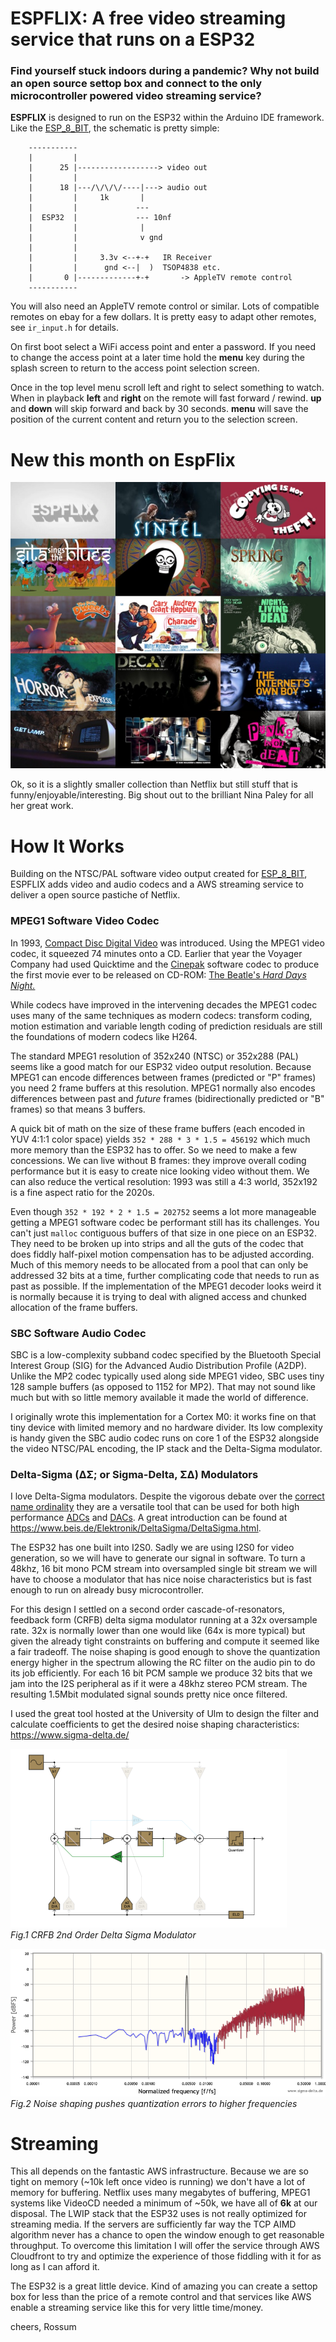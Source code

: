# ESPFLIX: A free video streaming service that runs on a ESP32

### Find yourself stuck indoors during a pandemic? Why not build an open source settop box and connect to the only microcontroller powered video streaming service?

**ESPFLIX** is designed to run on the ESP32 within the Arduino IDE framework. Like the [ESP_8_BIT](https://rossumblog.com/2020/05/10/130/), the schematic is pretty simple:

```
    -----------
    |         |
    |      25 |------------------> video out
    |         |
    |      18 |---/\/\/\/----|---> audio out
    |         |     1k       |
    |         |             ---
    |  ESP32  |             --- 10nf
    |         |              |
    |         |              v gnd
    |         |
    |         |     3.3v <--+-+   IR Receiver
    |         |      gnd <--|  )  TSOP4838 etc.
    |       0 |-------------+-+       -> AppleTV remote control
    -----------

```

You will also need an AppleTV remote control or similar. Lots of compatible remotes on ebay for a few dollars. It is pretty easy to adapt other remotes, see ```ir_input.h``` for details.

On first boot select a WiFi access point and enter a password. If you need to change the access point at a later time hold the **menu** key during the splash screen to return to the access point selection screen.

Once in the top level menu scroll left and right to select something to watch. When in playback **left** and **right** on the remote will fast forward / rewind. **up** and **down** will skip forward and back by 30 seconds. **menu** will save the position of the current content and return you to the selection screen.

# New this month on EspFlix
![Posters of Lineup](img/lineup.jpg)

Ok, so it is a slightly smaller collection than Netflix but still stuff that is funny/enjoyable/interesting. Big shout out to the brilliant Nina Paley for all her great work.


# How It Works
Building on the NTSC/PAL software video output created for [ESP_8_BIT](https://rossumblog.com/2020/05/10/130/), ESPFLIX adds video and audio codecs and a AWS streaming service to deliver a open source pastiche of Netflix.

### MPEG1 Software Video Codec
In 1993, [Compact Disc Digital Video](https://en.wikipedia.org/wiki/Video_CD) was introduced. Using the MPEG1 video codec, it squeezed 74 minutes onto a CD. Earlier that year the Voyager Company had used Quicktime and the [Cinepak](https://en.wikipedia.org/wiki/Cinepak) software codec to produce the first movie ever to be released on CD-ROM: [The Beatle's *Hard Days Night.*](https://www.nytimes.com/1993/04/13/science/personal-computers-at-last-a-movie-fits-on-a-cd-rom-disk.html)

While codecs have improved in the intervening decades the MPEG1 codec uses many of the same techniques as modern codecs: transform coding, motion estimation and variable length coding of prediction residuals are still the foundations of modern codecs like H264.

The standard MPEG1 resolution of 352x240 (NTSC) or 352x288 (PAL) seems like a good match for our ESP32 video output resolution. Because MPEG1 can encode differences between frames (predicted or "P" frames) you need 2 frame buffers at this resolution. MPEG1 normally also encodes differences between past and *future* frames (bidirectionally predicted or "B" frames) so that means 3 buffers.

A quick bit of math on the size of these frame buffers (each encoded in YUV 4:1:1 color space) yields ```352 * 288 * 3 * 1.5 = 456192``` which much more memory than the ESP32 has to offer. So we need to make a few concessions. We can live without B frames: they improve overall coding performance but it is easy to create nice looking video without them. We can also reduce the vertical resolution: 1993 was still a 4:3 world, 352x192 is a fine aspect ratio for the 2020s.

Even though ```352 * 192 * 2 * 1.5 = 202752``` seems a lot more manageable getting a MPEG1 software codec be performant still has its challenges. You can't just ```malloc``` contiguous buffers of that size in one piece on an ESP32. They need to be broken up into strips and all the guts of the codec that does fiddly half-pixel motion compensation has to be adjusted according. Much of this memory needs to be allocated from a pool that can only be addressed 32 bits at a time, further complicating code that needs to run as past as possible. If the implementation of the MPEG1 decoder looks weird it is normally because it is trying to deal with aligned access and chunked allocation of the frame buffers.

### SBC Software Audio Codec
SBC is a low-complexity subband codec specified by the Bluetooth Special Interest Group (SIG) for the Advanced Audio Distribution Profile (A2DP). Unlike the MP2 codec typically used along side MPEG1 video, SBC uses tiny 128 sample buffers (as opposed to 1152 for MP2). That may not sound like much but with so little memory available it made the world of difference.

I originally wrote this implementation for a Cortex M0: it works fine on that tiny device with limited memory and no hardware divider. Its low complexity is handy given the SBC audio codec runs on core 1 of the ESP32 alongside the video NTSC/PAL encoding, the IP stack and the Delta-Sigma modulator.

### Delta-Sigma (ΔΣ; or Sigma-Delta, ΣΔ) Modulators
I love Delta-Sigma modulators. Despite the vigorous debate over the [correct name ordinality](https://www.laphamsquarterly.org/rivalry-feud/crack) they are a versatile tool that can be used for both high performance [ADCs](https://hackaday.com/2016/07/07/tearing-into-delta-sigma-adcs-part-1/) and [DACs](https://en.wikipedia.org/wiki/Direct_Stream_Digital). A great introduction can be found at https://www.beis.de/Elektronik/DeltaSigma/DeltaSigma.html.

The ESP32 has one built into I2S0. Sadly we are using I2S0 for video generation, so we will have to generate our signal in software. To turn a 48khz, 16 bit mono PCM stream into oversampled single bit stream we will have to choose a modulator that has nice noise characteristics but is fast enough to run on already busy microcontroller.

For this design I settled on a second order cascade-of-resonators, feedback form (CRFB) delta sigma modulator running at a 32x oversample rate. 32x is normally lower than one would like (64x is more typical) but given the already tight constraints on buffering and compute it seemed like a fair tradeoff. The noise shaping is good enough to shove the quantization energy higher in the spectrum allowing the RC filter on the audio pin to do its job efficiently. For each 16 bit PCM sample we produce 32 bits that we jam into the I2S peripheral as if it were a 48khz stereo PCM stream. The resulting 1.5Mbit modulated signal sounds pretty nice once filtered.

I used the great tool hosted at the University of Ulm to design the filter and calculate coefficients to get the desired noise shaping characteristics: https://www.sigma-delta.de/  

![Delta Sigma Design](img/ds.png)  
*Fig.1 CRFB 2nd Order Delta Sigma Modulator*

![Frequency Response](img/ds_simulation.png)  
*Fig.2 Noise shaping pushes quantization errors to higher frequencies*

# Streaming
This all depends on the fantastic AWS infrastructure. Because we are so tight on memory (~10k left once video is running) we don't have a lot of memory for buffering. Netflix uses many megabytes of buffering, MPEG1 systems like VideoCD needed a minimum of ~50k, we have all of **6k** at our disposal. The LWIP stack that the ESP32 uses is not really optimized for streaming media. If the servers are sufficiently far way the TCP AIMD algorithm never has a chance to open the window enough to get reasonable throughput. To overcome this limitation I will offer the service through AWS Cloudfront to try and optimize the experience of those fiddling with it for as long as I can afford it.

The ESP32 is a great little device. Kind of amazing you can create a settop box for less than the price of a remote control and that services like AWS enable a streaming service like this for very little time/money.

cheers,
Rossum